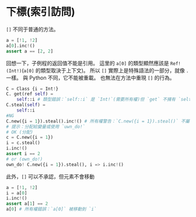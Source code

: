 # 下標(索引訪問)

`[]` 不同于普通的方法。

```python
a = [!1, !2]
a[0].inc!()
assert a == [2, 2]
```

回想一下，子例程的返回值不能是引用。
這里的 `a[0]` 的類型顯然應該是 `Ref!(Int!)`(`a[0]` 的類型取決于上下文)。
所以 `[]` 實際上是特殊語法的一部分，就像 `.` 一樣。 與 Python 不同，它不能被重載。
也無法在方法中重現 `[]` 的行為。

```python
C = Class {i = Int!}
C. get(ref self) =
    self::i # 類型錯誤：`self::i` 是 `Int!`(需要所有權)但 `get` 不擁有 `self`
C.steal(self) =
    self::i
#NG
C.new({i = 1}).steal().inc!() # 所有權警告：`C.new({i = 1}).steal()` 不屬于任何人
# 提示：分配給變量或使用 `uwn_do!`
# OK (分配)
c = C.new({i = 1})
i = c.steal()
i.inc!()
assert i == 2
# or (own_do!)
own_do! C.new({i = 1}).steal(), i => i.inc!()
```

此外，`[]` 可以不承認，但元素不會移動

```python
a = [!1, !2]
i = a[0]
i.inc!()
assert a[1] == 2
a[0] # 所有權錯誤：`a[0]` 被移動到 `i`
```